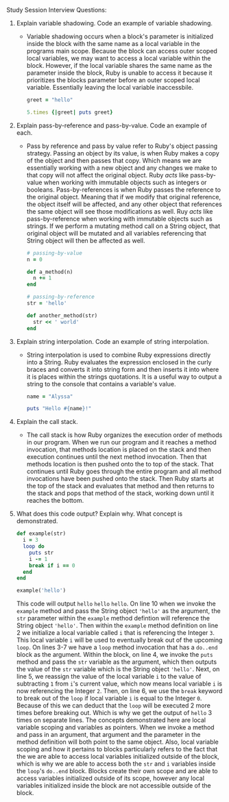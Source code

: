 Study Session Interview Questions:

1. Explain variable shadowing. Code an example of variable shadowing.

   * Variable shadowing occurs when a block's parameter is initialized inside the block with the same name as a local variable in the programs main scope. Because the block can access outer scoped local variables, we may want to access a local variable within the block. However, if the local variable shares the same name as the parameter inside the block, Ruby is unable to access it because it prioritizes the blocks parameter before an outer scoped local variable. Essentially leaving the local variable inaccessbile. 

     ```ruby
     greet = "hello"
     
     5.times {|greet| puts greet}
     ```

2. Explain pass-by-reference and pass-by-value. Code an example of each.

   * Pass by reference and pass by value refer to Ruby's object passing strategy. Passing an object by its value, is when Ruby makes a copy of the object and then passes that copy. Which means we are essentially working with a new object and any changes we make to that copy will not affect the original object. Ruby *acts* like pass-by-value when working with immutable objects such as integers or booleans. Pass-by-references is when Ruby passes the reference to the original object. Meaning that if we modify that original reference, the object itself will be affected, and any other object that references the same object will see those modifications as well. Ruy *acts* like pass-by-reference when working with immutable objects such as strings. If we perform a mutating method call on a String object, that original object will be mutated and all variables referencing that String object will then be affected as well.  

     ```ruby
     # passing-by-value
     n = 0
     
     def a_method(n)
       n += 1
     end
     
     # passing-by-reference
     str = 'hello'
     
     def another_method(str)
       str << ' world'
     end
     ```

3. Explain string interpolation. Code an example of string interpolation.

   * String interpolation is used to combine Ruby expressions directly into a String. Ruby evaluates the expression enclosed in the curly braces and converts it into string form and then inserts it into where it is places within the strings quotations. It is a useful way to output a string to the console that contains a variable's value.

     ```ruby
     name = "Alyssa"
     
     puts "Hello #{name}!"
     ```

4. Explain the call stack. 

   * The call stack is how Ruby organizes the execution order of methods in our program. When we run our program and it reaches a method invocation, that methods location is placed on the stack and then execution continues until the next method invocation. Then that methods location is then pushed onto the to top of the stack. That continues until Ruby goes through the entire program and all method invocations have been pushed onto the stack. Then Ruby starts at the top of the stack and evaluates that method and then returns to the stack and pops that method of the stack, working down until it reaches the bottom.

5. What does this code output? Explain why. What concept is demonstrated.

   ```ruby
   def example(str)
     i = 3
     loop do
       puts str
       i -= 1
       break if i == 0
     end
   end
   
   example('hello')
   ```

   This code will output `hello` `hello` `hello`. On line 10 when we invoke the `example` method and pass the String object `'hello'` as the argument, the `str` parameter within the `example` method defintion will reference the String object `'hello'`. Then within the `example` method definition on line 2 we initialize a local variable called `i` that is referencing the Integer `3`. This local variable `i` will be used to eventually break out of the upcoming `loop`. On lines 3-7 we have a `loop` method invocation that has a `do..end` block as the argument. Within the block, on line 4, we invoke the `puts` method and pass the `str` variable as the argument, which then outputs the value of the `str` variable which is the String object `'hello'`. Next, on line 5, we reassign the value of the local variable `i` to the value of subtracting `1` from `i`'s current value, which now means local variable `i` is now referencing the Integer `2`. Then, on line 6, we use the `break` keyword to break out of the `loop` if local variable `i` is equal to the Integer `0`. Because of this we can deduct that the `loop` will be executed 2 more times before breaking out. Which is why we get the output of `hello` 3 times on separate lines. The concepts demonstrated here are local variable scoping and variables as pointers. When we invoke a method and pass in an argument, that argument and the parameter in the method definition will both point to the same object. Also, local variable scoping and how it pertains to blocks particularly refers to the fact that the we are able to access local variables initialized outside of the block, which is why we are able to access both the `str` and `i` variables inside the `loop`'s `do..end` block. Blocks create their own scope and are able to access variables initialized outside of its scope, however any local variables initialized inside the block are not accessible outside of the block.
